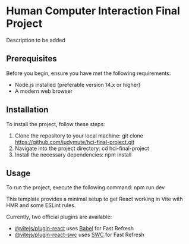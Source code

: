 # Human Computer Interaction Final Project

Description to be added

## Prerequisites

Before you begin, ensure you have met the following requirements:
- Node.js installed (preferable version 14.x or higher)
- A modern web browser

## Installation

To install the project, follow these steps:

1. Clone the repository to your local machine: git clone https://github.com/judymute/hci-final-project.git
2. Navigate into the project directory: cd hci-final-project
3. Install the necessary dependencies: npm install


## Usage

To run the project, execute the following command: npm run dev


This template provides a minimal setup to get React working in Vite with HMR and some ESLint rules.

Currently, two official plugins are available:

- [@vitejs/plugin-react](https://github.com/vitejs/vite-plugin-react/blob/main/packages/plugin-react/README.md) uses [Babel](https://babeljs.io/) for Fast Refresh
- [@vitejs/plugin-react-swc](https://github.com/vitejs/vite-plugin-react-swc) uses [SWC](https://swc.rs/) for Fast Refresh
